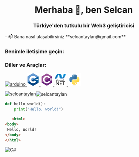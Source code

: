 <h1 align="center">Merhaba 👋, ben Selcan</h1>
<h3 align="center">Türkiye'den tutkulu bir Web3 geliştiricisi</h3>
- 📫 Bana nasıl ulaşabilirsiniz **selcantaylan@gmail.com**
<h3 align="left">Benimle iletişime geçin:</h3>
<p align="left">
</p>
<h3 align="left">Diller ve Araçlar:</h3>
<p align="left"> <a href="https://www.arduino.cc/" target="_blank" rel="noreferrer"> <img src="https://cdn.worldvectorlogo.com/logos/arduino-1.svg" alt="arduino" width="40" height="40"/> </a> <a href="https://www.w3schools.com/cpp/" target="_blank" rel="noreferrer"> <img src="https://raw.githubusercontent.com/devicons/devicon/master/icons/cplusplus/cplusplus-original.svg" alt="cplusplus" width="40" height="40"/> </a> <a href="https://www.w3schools.com/cs/" target="_blank" rel="noreferrer"> <img src="https://raw.githubusercontent.com/devicons/devicon/master/icons/csharp/csharp-original.svg" alt="csharp" width="40" height="40"/> </a> <a href="https://dotnet.microsoft.com/" target="_blank" rel="noreferrer"> <img src="https://raw.githubusercontent.com/devicons/devicon/master/icons/dot-net/dot-net-original-wordmark.svg" alt="dotnet" width="40" height="40"/> </a> <a href="https://www.python.org" target="_blank" rel="noreferrer"> <img src="https://raw.githubusercontent.com/devicons/devicon/master/icons/python/python-original.svg" alt="python" height="40" yükseklik="40"/> </a> </p>
<p><img align="left" src="https://github-readme-stats.vercel.app/api/top-langs?username=selcantaylan&show_icons=true&locale=tr&layout=compact" alt="selcantaylan" /></p>
<p> <img align="center" src="https://github-readme-stats.vercel.app/api?username=selcantaylan&show_icons=true&locale=tr" alt="selcantaylan" /></p>

```python
def hello_world():
    print("Hello, world!")
```
  
```html
   <html>
<body>
 Hello, World!
</body>
</html>
```
<!--Image-->
![C#](https://github.com/user-attachments/assets/f8439eb5-f1b8-49c3-b52a-07fb8735a7b0)

